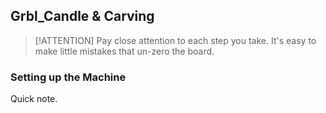 ## Grbl_Candle & Carving 

> [!ATTENTION]
> Pay close attention to each step you take. It's easy to make little mistakes that un-zero the board. 

### Setting up the Machine
Quick note. 
